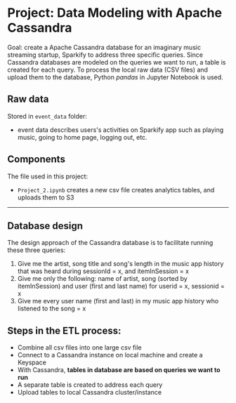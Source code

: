 
# Project: Data Modeling with Apache Cassandra

Goal: create a Apache Cassandra database for an imaginary music streaming startup, Sparkify to address three specific queries. Since Cassandra databases are modeled on the queries we want to run, a table is created for each query. To process the local raw data (CSV files) and upload them to the database, Python *pandas* in Jupyter Notebook is used.

## Raw data 
Stored in `event_data` folder: 
* event data describes users's activities on Sparkify app such as playing music, going to home page, logging out, etc.

## Components
The file used in this project:
* `Project_2.ipynb` creates a new csv file creates analytics tables, and uploads them to S3 

---

## Database design
The design approach of the Cassandra database is to facilitate running these three queries:
1. Give me the artist, song title and song's length in the music app history that was heard during sessionId = x, and itemInSession = x
2. Give me only the following: name of artist, song (sorted by itemInSession) and user (first and last name) for userid = x, sessionid = x
3. Give me every user name (first and last) in my music app history who listened to the song = x

## Steps in the ETL process:
* Combine all csv files into one large csv file
* Connect to a Cassandra instance on local machine and create a Keyspace
* With Cassandra, **tables in database are based on queries we want to run**
* A separate table is created to address each query
* Upload tables to local Cassandra cluster/instance

